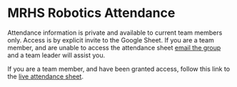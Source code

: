 # MRHS Robotics Attendance

Attendance information is private and available to current team members only.  Access is by explicit invite to the
Google Sheet.  If you are a team member, and are unable to access the attendance sheet [email the
group](mailto:mrhs-robotics-team@@googlegroups.com) and a team leader will assist you.

If you are a team member, and have been granted access, follow this link to the [live attendance
sheet](https://docs.google.com/spreadsheets/d/1aUkaDXOZzZHVIWwtO02h-58JVxxfR2kN3xgKCpzOhx8/edit?usp=sharing).

